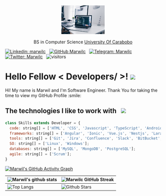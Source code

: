 <p align="center">
    <img
        src="./coding.jpg"
        width="140">
</p>

<p align="center">
    BS in Computer Science <a target="_blank" href="http://www.uc.edu.ve/">University Of Carabobo</a>
</p>


[![Linkedin: marwilc](https://img.shields.io/badge/-marwilc-blue?style=flat-square&logo=Linkedin&logoColor=white&link=https://www.linkedin.com/in/marwil-campos-ortiz-09892a138)](https://www.linkedin.com/in/marwil-campos-ortiz-09892a138) &nbsp;
[![GitHub Marwilc](https://img.shields.io/github/followers/marwilc?label=follow&style=social)](https://github.com/marwilc) &nbsp;
[![Telegram: Marwilc](https://img.shields.io/badge/-marwilc-blue?style=flat-square&logo=Telegram&logoColor=white&link=https://t.me/marwilc)](https://t.me/marwilc) &nbsp;
[![Twitter: Marwilc](https://img.shields.io/badge/-marwilc-blue?style=flat-square&logo=Twitter&logoColor=white&link=https://twitter.com/marwilc)](https://twitter.com/marwilc) &nbsp;
![visitors](https://visitor-badge.glitch.me/badge?page_id=marwilc.marwilc)


<h1> Hello Fellow < Developers/ >! <img src = "https://raw.githubusercontent.com/MartinHeinz/MartinHeinz/master/wave.gif" width = 30px>  </h1>
  
<div size='20px'> Hi! My name is Marwil and I'm Software Engineer. Thank You for taking the time to view my GitHub Profile :smile: 
</div>

<h2>The technologies I like to work with &nbsp; <img src="https://media4.giphy.com/media/SS8CV2rQdlYNLtBCiF/giphy.gif?cid=790b7611aac991e97fce8a37b631417792a32ea6a8de249f&rid=giphy.gif&ct=g" width = 30px> </h2>


```javascript
class Skills extends Developer = {
  code: string[] = ['HTML', 'CSS', 'Javascript', 'TypeScript', 'Android', 'Java', 'Firebase', 'Node.js', 'PHP', 'C', 'C++'];
  frameworks: string[] = ['Angular', 'Ionic', 'Vue.js', 'Nestjs', 'Laravel' ];
  tools: string[] = ['Git', 'Jira', 'Confluence', 'Slack', 'BitBucket', 'VSCode', 'Postman'];
  SO: string[] = ['Linux', 'Windows'];
  databases: string[] = ['MySQL', 'MongoDB', 'PostgreSQL'];
  agile: string[] = ['Scrum'];
}
```
  
[![Marwil's GitHub Activity Graph](https://activity-graph.herokuapp.com/graph?username=marwilc&theme=react-dark)](https://git.io/praveenscience)

| ![Marwil's github stats](https://github-readme-stats.vercel.app/api?username=marwilc&show_icons=true&theme=react-dark) | ![Marwilc GitHub Streak](https://github-readme-streak-stats.herokuapp.com/?user=marwilc&theme=react-dark) |
| --- | --- |
| ![Top Langs](https://github-readme-stats.vercel.app/api/top-langs/?username=marwilc&theme=react-dark) | ![Github Stars](https://github-readme-stats.vercel.app/api?username=marwilc&show_icons=true&locale=en&count_private=true&hide_rank=true&custom_title=My%20GitHub%20Stats&disable_animations=true&theme=react-dark) |

